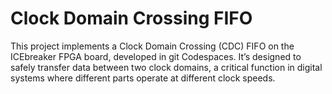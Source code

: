 # Clock Domain Crossing FIFO
This project implements a Clock Domain Crossing (CDC) FIFO on the ICEbreaker FPGA board, developed in git Codespaces. It’s designed to safely transfer data between two clock domains, a critical function in digital systems where different parts operate at different clock speeds.
